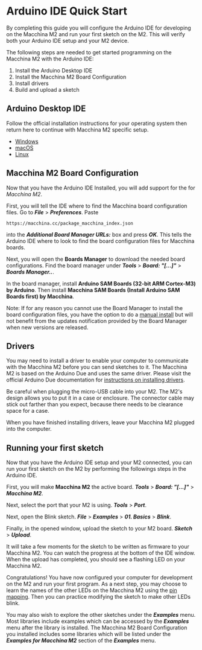 # Arduino IDE Quick Start

By completing this guide you will configure the Arduino IDE for developing on the Macchina M2 and run your first sketch on the M2.  This will verify both your Arduino IDE setup and your M2 device.

The following steps are needed to get started programming on the Macchina M2 with the Arduino IDE:

1. Install the Arduino Desktop IDE
2. Install the Macchina M2 Board Configuration
3. Install drivers
4. Build and upload a sketch

## Arduino Desktop IDE

Follow the official installation instructions for your operating system then return here to continue with Macchina M2 specific setup.

- [Windows](https://www.arduino.cc/en/Guide/Windows)
- [macOS](https://www.arduino.cc/en/Guide/MacOSX)
- [Linux](https://www.arduino.cc/en/Guide/Linux)

## Macchina M2 Board Configuration

Now that you have the Arduino IDE Installed, you will add support for the for _Macchina M2_.

First, you will tell the IDE where to find the Macchina board configuration files.  Go to **_File_** > **_Preferences_**.  Paste

    https://macchina.cc/package_macchina_index.json 

into the **_Additional Board Manager URLs:_** box and press **_OK_**.  This tells the Arduino IDE where to look to find the board configuration files for Macchina boards.

Next, you will open the **Boards Manager** to download the needed board configurations.  Find the board manager under **_Tools_** > **_Board: "[...]"_** > **_Boards Manager.._**.

In the board manager, install **Arduino SAM Boards (32-bit ARM Cortex-M3) by Arduino**.  Then install **Macchina SAM Boards (Install Arduino SAM Boards first) by Macchina**.

Note: If for any reason you cannot use the Board Manager to install the board configuration files, you have the option to do a [manual install](https://github.com/macchina/arduino-boards-sam/blob/master/CONTRIBUTING.md#local-install-recommended) but will not benefit from the updates notification provided by the Board Manager when new versions are released.

## Drivers

You may need to install a driver to enable your computer to communicate with the Macchina M2 before you can send sketches to it.  The Macchina M2 is based on the Arduino Due and uses the same driver.  Please visit the official Arduino Due documentation for [instructions on installing drivers](https://www.arduino.cc/en/Guide/ArduinoDue#toc4).

Be careful when plugging the micro-USB cable into your M2.  The M2's design allows you to put it in a case or enclosure.  The connector cable may stick out farther than you expect, because there needs to be clearance space for a case.

When you have finished installing drivers, leave your Macchina M2 plugged into the computer.

## Running your first sketch

Now that you have the Arduino IDE setup and your M2 connected, you can run your first sketch on the M2 by performing the followings steps in the Arduino IDE.

First, you will make **Macchina M2** the active board.  **_Tools_** > **_Board: "[...]"_** > **_Macchina M2_**.

Next, select the port that your M2 is using. **_Tools_** > **_Port_**.

Next, open the Blink sketch. **_File_** > **_Examples_** > **_01. Basics_** > **_Blink_**.

Finally, in the opened window, upload the sketch to your M2 board.  **_Sketch_** > **_Upload_**.

It will take a few moments for the sketch to be written as firmware to your Macchina M2.  You can watch the progress at the bottom of the IDE window.  When the upload has completed, you should see a flashing LED on your Macchina M2.

Congratulations!  You have now configured your computer for development on the M2 and run your first program.  As a next step, you may choose to learn the names of the other LEDs on the Macchina M2 using the [pin mapping](/m2/technical-references/pin-mapping).  Then you can practice modifying the sketch to make other LEDs blink.

You may also wish to explore the other sketches under the **_Examples_** menu.  Most libraries include examples which can be accessed by the **_Examples_** menu after the library is installed.  The Macchina M2 Board Configuration you installed includes some libraries which will be listed under the **_Examples for Macchina M2_** section of the **_Examples_** menu.
